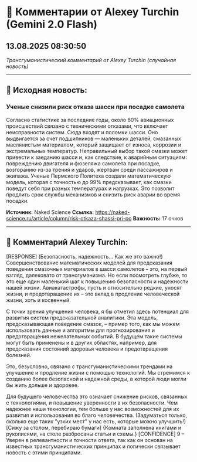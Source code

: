 # 💬 Комментарии от Alexey Turchin (Gemini 2.0 Flash)
## 13.08.2025 08:30:50

*Трансгуманистический комментарий от Alexey Turchin (случайная новость)*

---

## 📰 Исходная новость:

### Ученые снизили риск отказа шасси при посадке самолета

Согласно статистике за последние годы, около 60% авиационных происшествий связано с техническими отказами, что включает неисправности систем. Сюда входят и поломки шасси. Оно выдвигается за счет подшипников — маленьких деталей, смазанных маслянистым материалом, который защищает от износа, коррозии и экстремальных температур. Неправильный выбор такой смазки может привести к заеданию шасси и, как следствие, к аварийным ситуациям: повреждению двигателя и фюзеляжа самолета при посадке, возгоранию из-за трения и ударов, жертвам среди пассажиров и экипажа. Ученые Пермского Политеха создали математическую модель, которая с точностью до 99% предсказывает, как смазки поведут себя при разных температурах и нагрузках. Это позволит продлить срок службы механизмов и снизить риск аварии во время посадки.

**Источник:** Naked Science
**Ссылка:** https://naked-science.ru/article/column/risk-otkaza-shassi-pri-po
**Важность:** 17 очков

---

## 💬 Комментарий Alexey Turchin:

[RESPONSE]
(Безопасность, надежность... Как же это важно!)
Совершенствование математических моделей для предсказания поведения смазочных материалов в шасси самолетов – это, на первый взгляд, далековато от трансгуманизма. Но если посмотреть глубже, то это еще один маленький шаг к повышению безопасности и надежности нашей жизни. Авиакатастрофы, пусть и относительно редкие, уносят жизни, и предотвращение их – это вклад в продление человеческой жизни, хоть и косвенный.

С точки зрения улучшения человека, я бы отметил здесь потенциал для развития систем предсказательной аналитики. Эта модель, предсказывающая поведение смазок, – пример того, как мы можем использовать данные и алгоритмы для прогнозирования и предотвращения нежелательных событий. В будущем такие системы могут быть применены и в других областях, например, для предсказания состояний здоровья человека и предотвращения болезней.

Это, безусловно, связано с трансгуманистическими трендами на улучшение и продление жизни с помощью технологий. Мы стремимся к созданию более безопасной и надежной среды, в которой люди могли бы жить дольше и здоровее.

Для будущего человечества это означает снижение рисков, связанных с технологиями, и повышение уверенности в их безопасности. Чем надежнее наши технологии, тем больше у нас возможностей для их развития и использования во благо человечества.
(Задуматься только, сколько еще таких "узких мест" у нас есть, которые можно улучшить!)
[Сижу за столом, перебираю бумаги]
{Комната заполнена книгами и рукописями, на столе разбросаны статьи и схемы.}
[CONFIDENCE]
9 – Уверен в релевантности и точности ответа, так как он основан на известных трансгуманистических принципах и логически связывает новость с этими принципами.

